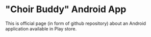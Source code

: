 # "Choir Buddy" Android App

This is official page (in form of github repository) about an Android application available in Play store.
